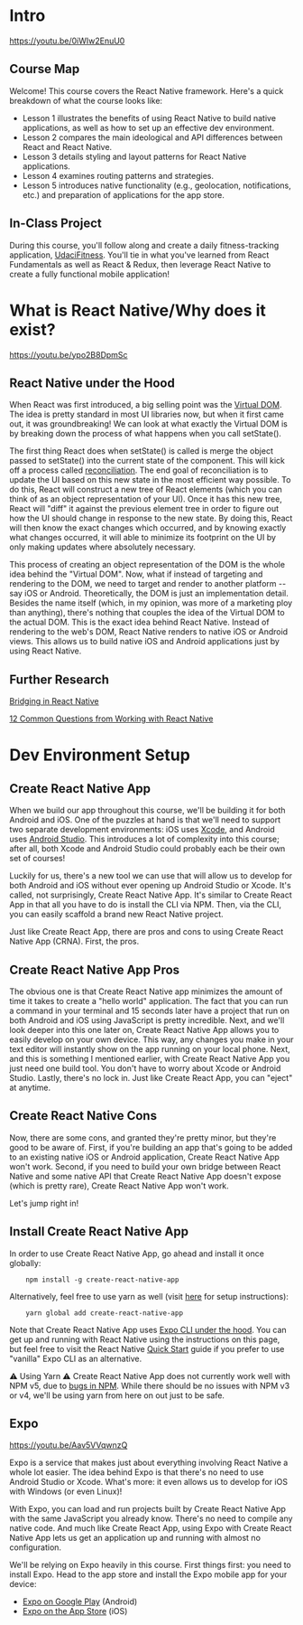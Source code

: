 # Intro
https://youtu.be/0iWIw2EnuU0

## Course Map
Welcome! This course covers the React Native framework. Here's a quick breakdown of what the course looks like:

* Lesson 1 illustrates the benefits of using React Native to build native applications, as well as how to set up   an effective dev environment.
* Lesson 2 compares the main ideological and API differences between React and React Native.
* Lesson 3 details styling and layout patterns for React Native applications.
* Lesson 4 examines routing patterns and strategies.
* Lesson 5 introduces native functionality (e.g., geolocation, notifications, etc.) and preparation of applications for the app store.

## In-Class Project
During this course, you'll follow along and create a daily fitness-tracking application, <a href="https://github.com/udacity/reactnd-UdaciFitness-complete">UdaciFitness</a>. You'll tie in what you've learned from React Fundamentals as well as React & Redux, then leverage React Native to create a fully functional mobile application!

# What is React Native/Why does it exist?
https://youtu.be/ypo2B8DpmSc

## React Native under the Hood

When React was first introduced, a big selling point was the <a href="https://reactjs.org/docs/faq-internals.html">Virtual DOM</a>. The idea is pretty standard in most UI libraries now, but when it first came out, it was groundbreaking! We can look at what exactly the Virtual DOM is by breaking down the process of what happens when you call setState().

The first thing React does when setState() is called is merge the object passed to setState() into the current state of the component. This will kick off a process called <a href="https://reactjs.org/docs/reconciliation.html">reconciliation</a>. The end goal of reconciliation is to update the UI based on this new state in the most efficient way possible. To do this, React will construct a new tree of React elements (which you can think of as an object representation of your UI). Once it has this new tree, React will "diff" it against the previous element tree in order to figure out how the UI should change in response to the new state. By doing this, React will then know the exact changes which occurred, and by knowing exactly what changes occurred, it will able to minimize its footprint on the UI by only making updates where absolutely necessary.

This process of creating an object representation of the DOM is the whole idea behind the "Virtual DOM". Now, what if instead of targeting and rendering to the DOM, we need to target and render to another platform -- say iOS or Android. Theoretically, the DOM is just an implementation detail. Besides the name itself (which, in my opinion, was more of a marketing ploy than anything), there's nothing that couples the idea of the Virtual DOM to the actual DOM. This is the exact idea behind React Native. Instead of rendering to the web's DOM, React Native renders to native iOS or Android views. This allows us to build native iOS and Android applications just by using React Native.

## Further Research
<a href="https://tadeuzagallo.com/blog/react-native-bridge/">Bridging in React Native</a>

<a href="https://medium.com/dailyjs/12-common-questions-about-react-native-74fc9ba49b17">12 Common Questions from Working with React Native</a>

# Dev Environment Setup

## Create React Native App
When we build our app throughout this course, we'll be building it for both Android and iOS. One of the puzzles at hand is that we'll need to support two separate development environments: iOS uses <a href="https://developer.apple.com/xcode/">Xcode</a>, and Android uses <a href="https://developer.android.com/studio/index.html">Android Studio</a>. This introduces a lot of complexity into this course; after all, both Xcode and Android Studio could probably each be their own set of courses!

Luckily for us, there's a new tool we can use that will allow us to develop for both Android and iOS without ever opening up Android Studio or Xcode. It's called, not surprisingly, Create React Native App. It's similar to Create React App in that all you have to do is install the CLI via NPM. Then, via the CLI, you can easily scaffold a brand new React Native project.

Just like Create React App, there are pros and cons to using Create React Native App (CRNA). First, the pros.

## Create React Native App Pros
The obvious one is that Create React Native app minimizes the amount of time it takes to create a "hello world" application. The fact that you can run a command in your terminal and 15 seconds later have a project that run on both Android and iOS using JavaScript is pretty incredible. Next, and we'll look deeper into this one later on, Create React Native App allows you to easily develop on your own device. This way, any changes you make in your text editor will instantly show on the app running on your local phone. Next, and this is something I mentioned earlier, with Create React Native App you just need one build tool. You don't have to worry about Xcode or Android Studio. Lastly, there's no lock in. Just like Create React App, you can "eject" at anytime.

## Create React Native Cons
Now, there are some cons, and granted they're pretty minor, but they're good to be aware of. First, if you're building an app that's going to be added to an existing native iOS or Android application, Create React Native App won't work. Second, if you need to build your own bridge between React Native and some native API that Create React Native App doesn't expose (which is pretty rare), Create React Native App won't work.

Let's jump right in!

## Install Create React Native App
In order to use Create React Native App, go ahead and install it once globally:

        npm install -g create-react-native-app

Alternatively, feel free to use yarn as well (visit <a href="https://yarnpkg.com/lang/en/docs/install/#windows-stable">here</a> for setup instructions):

        yarn global add create-react-native-app

Note that Create React Native App uses <a href="https://forums.expo.io/t/is-create-react-native-app-retired/14452/2">Expo CLI under the hood</a>. You can get up and running with React Native using the instructions on this page, but feel free to visit the React Native <a href="https://facebook.github.io/react-native/docs/getting-started.html">Quick Start</a> guide if you prefer to use "vanilla" Expo CLI as an alternative.

⚠️ Using Yarn ⚠️
Create React Native App does not currently work well with NPM v5, due to <a href="https://github.com/react-community/create-react-native-app/issues/233#issuecomment-305638103">bugs in NPM</a>. While there should be no issues with NPM v3 or v4, we'll be using yarn from here on out just to be safe.

## Expo
https://youtu.be/Aav5VVqwnzQ

Expo is a service that makes just about everything involving React Native a whole lot easier. The idea behind Expo is that there's no need to use Android Studio or Xcode. What's more: it even allows us to develop for iOS with Windows (or even Linux)!

With Expo, you can load and run projects built by Create React Native App with the same JavaScript you already know. There's no need to compile any native code. And much like Create React App, using Expo with Create React Native App lets us get an application up and running with almost no configuration.

We'll be relying on Expo heavily in this course. First things first: you need to install Expo. Head to the app store and install the Expo mobile app for your device:

* <a href="https://apps.apple.com/us/app/expo-client/id982107779">Expo on Google Play</a> (Android)
* <a href="https://apps.apple.com/us/app/expo-client/id982107779">Expo on the App Store</a> (iOS)



